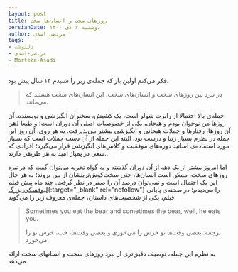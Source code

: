 ```yaml
---
layout: post
title: روزهای سخت و انسان‌ها سخت
persianDate: دوشنبه ۶ دی ۱۴۰۰
author: مرتضی اسدی
tags:
- دلنوشت
- مرتضی-اسدی
- Morteza-Asadi
---
```


فکر می‌کنم اولین بار که جمله‌ی زیر را شنیدم ۱۴ سال پیش بود:

> در نبرد بین روزهای سخت و انسان‌های سخت، این انسان‌های سخت هستند که می‌مانند.

جمله‌ی بالا احتمالا از رابرت شولر است، یک کشیش، سخنران انگیزشی و نویسنده. آن روزها من نوجوان بودم و هیجان، یکی از خصوصیات اصلی آن دوران است؛ و طبعا ذهن آن روزها، رفتارها و جملات هیجانی و انگیزشی بیشتر می‌پذیرفت. به هر روی، آن روز این جمله در نظرم بسیار زیبا و درست بود. البته این جمله از آن دست جملات است که بسیار مورد استفاده‌ی اساتید دوره‌های موفقیت و کلاس‌های انگیزشی قرار می‌گیرد؛ افرادی که سعی در پمپاژ امید به هر طریقی دارند…

اما امروز بیشتر از یک دهه از آن دوران گذشته و به گواه تجربه می‌توان گفت که در نبرد روزهای سخت، ممکن است انسان‌ها، حتی سخت‌کوش‌ترینشان از بین بروند؛ به هر حال این یک احتمال است و نمی‌توان درصد آن را صفر در نظر گرفت. چند ماه پیش فیلم [لبوفسکی بزرگ](https://www.imdb.com/title/tt0118715/){:target="_blank" rel="nofollow"} را می‌دیدم؛ در صحنه‌ی پایانی فیلم، یکی از شخصیت‌های داستان، جمله‌ی معروف زیر را می‌گوید:

> Sometimes you eat the bear and sometimes the bear, well, he eats you.
> 
> ترجمه: بعضی وقت‌ها تو خرس را می‌خوری و بعضی وقت‌ها، خب، خرس تو را می‌خورد. 

به نظرم این جمله، توصیف دقیق‌تری از نبرد روزهای سخت و انسانهای سخت ارائه می‌دهد.
